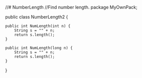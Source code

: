 //# NumberLength
//Find number length.
package MyOwnPack;

public class NumberLength2 {

	public int NumLength(int n) {
		String s = "" + n;
		return s.length();
	}
	
	public int NumLength(long n) {
		String s = "" + n;
		return s.length();
	}
	
}
